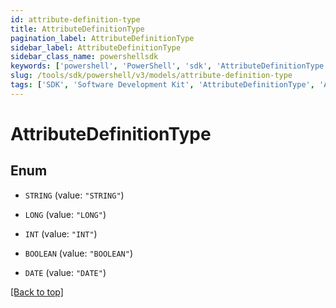 ```yaml
---
id: attribute-definition-type
title: AttributeDefinitionType
pagination_label: AttributeDefinitionType
sidebar_label: AttributeDefinitionType
sidebar_class_name: powershellsdk
keywords: ['powershell', 'PowerShell', 'sdk', 'AttributeDefinitionType', 'AttributeDefinitionType'] 
slug: /tools/sdk/powershell/v3/models/attribute-definition-type
tags: ['SDK', 'Software Development Kit', 'AttributeDefinitionType', 'AttributeDefinitionType']
---
```



# AttributeDefinitionType

## Enum


* `STRING` (value: `"STRING"`)

* `LONG` (value: `"LONG"`)

* `INT` (value: `"INT"`)

* `BOOLEAN` (value: `"BOOLEAN"`)

* `DATE` (value: `"DATE"`)


[[Back to top]](#) 

